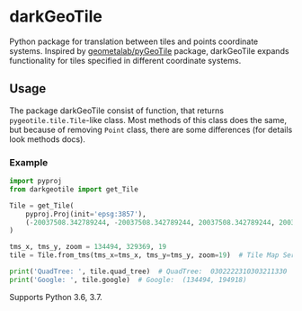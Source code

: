 # darkGeoTile
Python package for translation between tiles and points coordinate systems. 
Inspired by [geometalab/pyGeoTile](https://github.com/geometalab/pyGeoTile) package, 
darkGeoTile expands functionality for tiles specified in different coordinate systems.

## Usage
The package darkGeoTile consist of function, that returns `pygeotile.tile.Tile`-like class. 
Most methods of this class does the same, but because of removing `Point` class, 
there are some differences (for details look methods docs).

### Example
```python
import pyproj
from darkgeotile import get_Tile

Tile = get_Tile(
    pyproj.Proj(init='epsg:3857'),
    (-20037508.342789244, -20037508.342789244, 20037508.342789244, 20037508.342789244)
)

tms_x, tms_y, zoom = 134494, 329369, 19
tile = Tile.from_tms(tms_x=tms_x, tms_y=tms_y, zoom=19)  # Tile Map Service (TMS) X Y and zoom

print('QuadTree: ', tile.quad_tree)  # QuadTree:  0302222310303211330
print('Google: ', tile.google)  # Google:  (134494, 194918)
```

Supports Python 3.6, 3.7.
